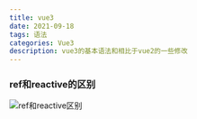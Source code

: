 ```yaml
---
title: vue3
date: 2021-09-18
tags: 语法
categories: Vue3
description: vue3的基本语法和相比于vue2的一些修改
---
```

### ref和reactive的区别
![ref和reactive区别](ref_reactive.png)